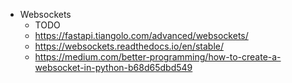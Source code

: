 - Websockets
  - TODO
  - https://fastapi.tiangolo.com/advanced/websockets/
  - https://websockets.readthedocs.io/en/stable/
  - https://medium.com/better-programming/how-to-create-a-websocket-in-python-b68d65dbd549
